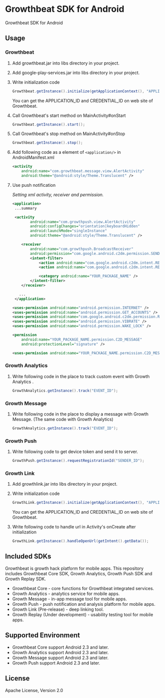 # Growthbeat SDK for Android

Growthbeat SDK for Android

## Usage

### Growthbeat

1. Add growthbeat.jar into libs directory in your project.

1. Add google-play-services.jar into libs directory in your project. 

1. Write initialization code

	```java
	Growthbeat.getInstance().initialize(getApplicationContext(), "APPLICATION_ID", "CREDENTIAL_ID", BuildConfig.DEBUG);
	```

	You can get the APPLICATION_ID and CREDENTIAL_ID on web site of Growthbeat. 

1. Call Growthbeat's start method on MainActivity#onStart

	```java
	Growthbeat.getInstance().start();
	```

1. Call Growthbeat's stop method on MainActivity#onStop

	```java
	Growthbeat.getInstance().stop();
	```

1. Add following code as a element of `<application/>` in AndroidManifest.xml

	```xml
	<activity
		android:name="com.growthbeat.message.view.AlertActivity"
		android:theme="@android:style/Theme.Translucent" />
	```

1. Use push notification

	*Setting xml activity, receiver and permission.*

	```xml
	<application>
	 ...summary

	 <activity
            android:name="com.growthpush.view.AlertActivity"
            android:configChanges="orientation|keyboardHidden"
            android:launchMode="singleInstance"
            android:theme="@android:style/Theme.Translucent" />

        <receiver
            android:name="com.growthpush.BroadcastReceiver"
            android:permission="com.google.android.c2dm.permission.SEND" >
            <intent-filter>
                <action android:name="com.google.android.c2dm.intent.RECEIVE" />
                <action android:name="com.google.android.c2dm.intent.REGISTRATION" />

                <category android:name="YOUR_PACKAGE_NAME" />
            </intent-filter>
        </receiver>

       ...
     </application>

    <uses-permission android:name="android.permission.INTERNET" />
    <uses-permission android:name="android.permission.GET_ACCOUNTS" />
    <uses-permission android:name="com.google.android.c2dm.permission.RECEIVE" />
    <uses-permission android:name="android.permission.VIBRATE" />
    <uses-permission android:name="android.permission.WAKE_LOCK" />

    <permission
        android:name="YOUR_PACKAGE_NAME.permission.C2D_MESSAGE"
        android:protectionLevel="signature" />

    <uses-permission android:name="YOUR_PACKAGE_NAME.permission.C2D_MESSAGE" />
	```


### Growth Analytics

1. Write following code in the place to track custom event with Growth Analytics .

	```java
	GrowthAnalytics.getInstance().track("EVENT_ID");
	```
	
### Growth Message

1. Write following code in the place to display a message with Growth Message. (The same code with Growth Analytics)
	
	```java
	GrowthAnalytics.getInstance().track("EVENT_ID");
	```
	
### Growth Push

1. Write following code to get device token and send it to server.

	```java
	GrowthPush.getInstance().requestRegistrationId("SENDER_ID");
	```

### Growth Link

1. Add growthlink.jar into libs directory in your project. 

1. Write initialization code

	```java
	GrowthLink.getInstance().initialize(getApplicationContext(), "APPLICATION_ID", "CREDENTIAL_ID", BuildConfig.DEBUG);
	```

	You can get the APPLICATION_ID and CREDENTIAL_ID on web site of Growthbeat.
	
1. Write following code to handle url in Activity's onCreate after initialization

	```java
	GrowthLink.getInstance().handleOpenUrl(getIntent().getData());
	```
	
## Included SDKs

Growthbeat is growth hack platform for mobile apps. This repository includes Growthbeat Core SDK, Growth Analytics, Growth Push SDK and Growth Replay SDK.

* Growthbeat Core - core functions for Growthbeat integrated services.
* Growth Analytics - analytics service for mobile apps.
* Growth Message - in-app message tool for mobile apps.
* Growth Push - push notification and analysis platform for mobile apps.
* Growth Link (Pre-release) - deep linking tool.
* Growth Replay (Under development) - usability testing tool for mobile apps.


## Supported Environment

* Growthbeat Core support Android 2.3 and later.
* Growth Analytics support Android 2.3 and later.
* Growth Message support Android 2.3 and later.
* Growth Push support Android 2.3 and later.

## License

Apache License, Version 2.0
